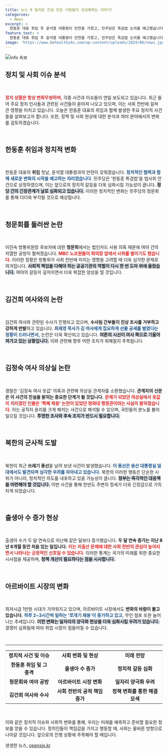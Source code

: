 ```yaml
---
title: 뉴스 9 놀라운 진실 모든 사람들이 궁금해하는 이야기!
categories:
  - News
excerpt: >
  한동훈 대표 취임 후 윤석열 대통령이 만찬을 가졌고, 민주당은 특검법 논의를 예고했습니다. 이진숙 방통위원장 후보자의 청문회에서는 법인카드 의혹이 쟁점으로 떠올랐습니다.
feature_text: >
  한동훈 대표 취임 후 윤석열 대통령이 만찬을 가졌고, 민주당은 특검법 논의를 예고했습니다. 이진숙 방통위원장 후보자의 청문회에서는 법인카드 의혹이 쟁점으로 떠올랐습니다.
image: 'https://www.behealthy4u.com/wp-content/uploads/2024/06/news.jpg'
---
```


<p><img src="https://www.behealthy4u.com/wp-content/uploads/2024/06/news.jpg" alt="info 속보" /></p>

<h2 data-ke-size="size26">정치 및 사회 이슈 분석</h2>

<p data-ke-size="size16">&nbsp;</p>

<p><b><span style="color: #ee2323;">정치 상황은 항상 변화무쌍하며,</span></b> 각종 사건과 이슈들이 연일 보도되고 있습니다. 최근 들어 주요 정치 인사들과 관련된 사건들이 쏟아져 나오고 있으며, 이는 사회 전반에 걸쳐 큰 영향을 미치고 있습니다. 오늘은 한동훈 대표의 취임과 함께 발생한 주요 정치적 사건들을 살펴보고자 합니다. 또한, 정책 및 사회 현상에 대한 분석과 여러 분야에서의 변화를 검토하겠습니다.</p>

<p data-ke-size="size16">&nbsp;</p>

<h2 data-ke-size="size26">한동훈 취임과 정치적 변화</h2>

<p data-ke-size="size16">&nbsp;</p>

<p>한동훈 대표의 <b>취임</b> 첫날, 윤석열 대통령과의 만찬이 갖춰졌습니다. <b><span style="color: #1a5490;">정치적인 협력과 함께 새로운 변화의 시작을 예고하는 자리였습니다.</span></b> 민주당은 '한동훈 특검법'을 법사위 안건으로 상정하였으며, 이는 앞으로의 정치적 갈등을 더욱 심화시킬 가능성이 큽니다. <b><span style="background-color: #21538527;">정당 간의 긴장관계가 날로 심화되고 있습니다.</span></b> 이러한 정치적인 변화는 민주당의 청문회를 통해 더더욱 부각될 것으로 예상됩니다.</p>

<p data-ke-size="size16">&nbsp;</p>

<h2 data-ke-size="size26">청문회를 둘러싼 논란</h2>

<p data-ke-size="size16">&nbsp;</p>

<p>이진숙 방통위원장 후보자에 대한 <b>청문회</b>에서는 법인카드 사용 의혹 때문에 여야 간의 치열한 공방이 펼쳐졌습니다. <b><span style="color: #ee2323;">MBC 노조원들이 회의장 앞에서 시위를 벌이기도 했습니다.</span></b> 이러한 정황은 방통위가 사회 전반에 미치는 영향을 고려할 때 더욱 심각한 문제로 여겨집니다. <b><span style="background-color: #21538527;">사회적 책임을 다해야 하는 공공기관의 역할이 다시 한 번 도마 위에 올랐습니다.</span></b> 여야의 갈등이 깊어지면서 더욱 복잡한 양상을 띨 것입니다.</p>

<p data-ke-size="size16">&nbsp;</p>

<h2 data-ke-size="size26">김건희 여사와의 논란</h2>

<p data-ke-size="size16">&nbsp;</p>

<p>김건희 여사와 관련된 수사가 진행되고 있으며, <b>수사팀 간부들이 진상 조사를 거부하고 강하게 반발</b>하고 있습니다. <b><span style="color: #1a5490;">최재영 목사가 김 여사에게 집요하게 선물 공세를 벌였다는 정황이 드러나면서,</span></b> 논란은 더욱 확산되고 있습니다. <b><span style="background-color: #21538527;">여론의 시선이 여사 쪽으로 기울어져가고 있는 상황입니다.</span></b> 이와 관련해 향후 어떤 조치가 취해질지 주목됩니다.</p>

<p data-ke-size="size16">&nbsp;</p>

<h2 data-ke-size="size26">김정숙 여사 의상실 논란</h2>

<p data-ke-size="size16">&nbsp;</p>

<p>경찰은 '김정숙 여사 옷값' 의혹과 관련해 의상실 관계자를 소환했습니다. <b>관계자의 신문은 이 사건의 진실을 밝히는 중요한 단계가 될 것입니다.</b> <b><span style="color: #ee2323;">문제가 되었던 의상실에서 옷값이 치러졌던 인물은 '특혜 채용' 논란이 있었던 청와대 행정관이라는 사실이 밝혀졌습니다.</span></b> 이는 공직자 윤리를 크게 해치는 사건으로 해석될 수 있으며, 국민들의 분노를 불러일으킬 것입니다. <b><span style="background-color: #21538527;">투명한 조사와 후속 조치가 반드시 필요합니다.</span></b></p>

<p data-ke-size="size16">&nbsp;</p>

<h2 data-ke-size="size26">북한의 군사적 도발</h2>

<p data-ke-size="size16">&nbsp;</p>

<p>북한이 최근 <b>쓰레기 풍선</b>을 날려 보낸 사건이 발생했습니다. <b><span style="color: #1a5490;">이 풍선은 용산 대통령실 일대에서도 발견되며 심각한 우려를 자아내고 있습니다.</span></b> 북한의 이러한 행동은 단순한 시위가 아니라, 정치적인 의도를 내포하고 있을 가능성이 큽니다. <b><span style="background-color: #21538527;">정부는 즉각적인 대응책을 마련해야 할 것입니다.</span></b> 이번 사건을 통해 한반도 주변의 정세가 더욱 긴장감으로 가득 차게 되었습니다.</p>

<p data-ke-size="size16">&nbsp;</p>

<h2 data-ke-size="size26">출생아 수 증가 현상</h2>

<p data-ke-size="size16">&nbsp;</p>

<p>출생아 수가 두 달 연속으로 지난해 같은 달보다 증가했습니다. <b>두 달 연속 증가는 지난 8년 6개월 동안 처음 있는 일입니다.</b> <b><span style="color: #ee2323;">이는 저출산 문제에 대한 사회 전반의 관심이 높아지면서 나타나는 긍정적인 신호일 수 있습니다.</span></b> 이러한 통계는 국가의 미래를 위한 중요한 시사점을 제공하며, <b><span style="background-color: #21538527;">정책 개선이 필요하다는 점을 시사합니다.</span></b></p>

<p data-ke-size="size16">&nbsp;</p>

<h2 data-ke-size="size26">아르바이트 시장의 변화</h2>

<p data-ke-size="size16">&nbsp;</p>

<p>최저시급 1만원 시대가 가까워지고 있으며, 아르바이트 시장에서도 <b>변화의 바람이 불고 있습니다.</b> <b><span style="color: #1a5490;">하루 2~3시간씩 일하는 '쪼개기 채용'이 증가하고 있고,</span></b> 무인 점포 또한 늘어나는 추세입니다. <b><span style="background-color: #21538527;">이런 변화는 일자리의 양극화 현상을 더욱 심화시킬 우려가 있습니다.</span></b> 경쟁이 심화됨에 따라 취업 시장이 힘들어질 수 있습니다. </p>

<p data-ke-size="size16">&nbsp;</p> 

<hr> 

<table style="width: 100%; border: 1px solid #eee;"> 
<tr> 
<td style="text-align: center; height: 17px;"><b>정치적 사건 및 이슈</b></td> 
<td style="text-align: center; height: 17px;"><b>사회 변화 및 현상</b></td> 
<td style="text-align: center; height: 17px;"><b>미래 전망</b></td> 
</tr> 
<tr> 
<td style="text-align: center; height: 17px;"><b>한동훈 취임 및 그 충격</b></td> 
<td style="text-align: center; height: 17px;"><b>출생아 수 증가</b></td> 
<td style="text-align: center; height: 17px;"><b>정치적 갈등 심화</b></td> 
</tr> 
<tr> 
<td style="text-align: center; height: 17px;"><b>청문회와 여야 공방</b></td> 
<td style="text-align: center; height: 17px;"><b>아르바이트 시장 변화</b></td> 
<td style="text-align: center; height: 17px;"><b>일자리 양극화 우려</b></td> 
</tr> 
<tr> 
<td style="text-align: center; height: 17px;"><b>김건희 여사와 수사</b></td> 
<td style="text-align: center; height: 17px;"><b>사회 전반의 공적 책임 증가</b></td> 
<td style="text-align: center; height: 17px;"><b>정책 변화를 통한 해결 모색</b></td> 
</tr> 
</table>

<p data-ke-size="size16">&nbsp;</p> 

<p>이와 같은 정치적 이슈와 사회적 변화를 통해, 우리는 미래를 예측하고 준비할 필요한 정보를 얻을 수 있습니다. 정치인들이 책임감을 가지고 행동할 때, 사회는 올바른 방향으로 나아갈 것입니다. 앞으로의 진행 상황에 주목해야 할 때입니다.</p>
생생한 뉴스, <a href="https://opensis.kr" rel="dofollow">opensis.kr</a>


